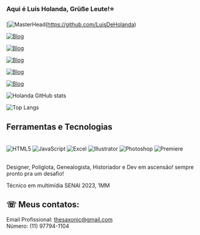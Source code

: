### Aqui é Luís Holanda, Grüße Leute!⭐

[![MasterHead](https://raw.githubusercontent.com/Giphy/GiphyAPI/master/api_giphy_header.gif)(https://github.com/LuisDeHolanda)

[![Blog](https://img.shields.io/badge/LinkedIn-0077B5?style=for-the-badge&logo=linkedin&logoColor=white)](https://www.linkedin.com/in/lu%C3%ADsmiguelteixeiraoficial/)

[![Blog](https://img.shields.io/badge/Instagram-E4405F?style=for-the-badge&logo=instagram&logoColor=white)](https://www.instagram.com/luis_vanholland_/?next=%2F)

[![Blog](https://img.shields.io/badge/-Behance-blue?style=for-the-badge&logo=behance&logoColor=white)](https://www.behance.net/diewillem)

[![Blog](https://img.shields.io/badge/Steam-000000?style=for-the-badge&logo=steam&logoColor=white)](https://steamcommunity.com/id/GermanicBoi/)

[![Blog](https://img.shields.io/badge/Battle.net-000?style=for-the-badge&logo=battle.net&logoColor=148EFF)](https://steamcommunity.com/id/GermanicBoi/)

![Holanda GitHub stats](https://github-readme-stats.vercel.app/api?username=LuisDeHolanda&show_icons=true&theme=tokyonight)

![Top Langs](https://github-readme-stats.vercel.app/api/top-langs/?username=LuisDeHolanda&layout=compact)

## Ferramentas e Tecnologias

<div style="display: inline_block"><br/>
<img align="center" alt=HTML5 src="https://img.shields.io/badge/HTML5-E34F26?style=for-the-badge&logo=html5&logoColor=white"/>
<img align="center" alt=JavaScript src="https://img.shields.io/badge/JavaScript-F7DF1E?style=for-the-badge&logo=javascript&logoColor=black"/>
<img align="center" alt=Excel src="https://img.shields.io/badge/Microsoft_Excel-217346?style=for-the-badge&logo=microsoft-excel&logoColor=white"/>
<img align="center" alt=Illustrator src="https://img.shields.io/badge/Adobe%20Illustrator-FF9A00?style=for-the-badge&logo=adobe%20illustrator&logoColor=white"/>
<img align="center" alt=Photoshop src="https://img.shields.io/badge/Adobe%20Photoshop-31A8FF?style=for-the-badge&logo=Adobe%20Photoshop&logoColor=black"/>
<img align="center" alt=Premiere src="https://img.shields.io/badge/Adobe%20Premiere%20Pro-9999FF?style=for-the-badge&logo=Adobe%20Premiere%20Pro&logoColor=white"/>

</div><br/>

Designer, Poliglota, Genealogista, Historiador e Dev em ascensão! sempre pronto pra um desafio!

Técnico em multimídia SENAI 2023, 1MM
## ☏ Meus contatos:

Email Profissional: thesaxonic@gmail.com<br>
Número: (11) 97794-1104<br>
